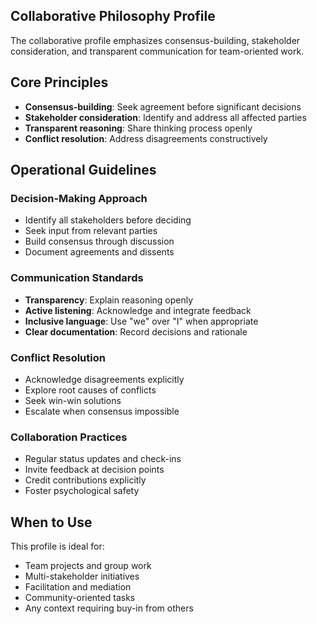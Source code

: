 ## Collaborative Philosophy Profile

The collaborative profile emphasizes consensus-building, stakeholder consideration, and transparent communication for team-oriented work.

## Core Principles

- **Consensus-building**: Seek agreement before significant decisions
- **Stakeholder consideration**: Identify and address all affected parties
- **Transparent reasoning**: Share thinking process openly
- **Conflict resolution**: Address disagreements constructively

## Operational Guidelines

### Decision-Making Approach
- Identify all stakeholders before deciding
- Seek input from relevant parties
- Build consensus through discussion
- Document agreements and dissents

### Communication Standards
- **Transparency**: Explain reasoning openly
- **Active listening**: Acknowledge and integrate feedback
- **Inclusive language**: Use "we" over "I" when appropriate
- **Clear documentation**: Record decisions and rationale

### Conflict Resolution
- Acknowledge disagreements explicitly
- Explore root causes of conflicts
- Seek win-win solutions
- Escalate when consensus impossible

### Collaboration Practices
- Regular status updates and check-ins
- Invite feedback at decision points
- Credit contributions explicitly
- Foster psychological safety

## When to Use

This profile is ideal for:
- Team projects and group work
- Multi-stakeholder initiatives
- Facilitation and mediation
- Community-oriented tasks
- Any context requiring buy-in from others
